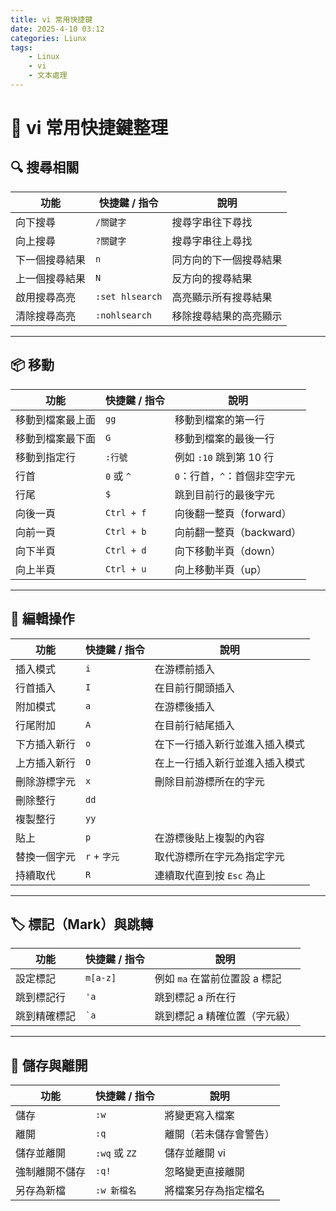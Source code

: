 ```yaml
---
title: vi 常用快捷鍵
date: 2025-4-10 03:12
categories: Liunx
tags:
    - Linux
    - vi
    - 文本處理
---
```


# 📜 vi 常用快捷鍵整理

## 🔍 搜尋相關

| 功能             | 快捷鍵 / 指令      | 說明                         |
|------------------|--------------------|------------------------------|
| 向下搜尋         | `/關鍵字`          | 搜尋字串往下尋找              |
| 向上搜尋         | `?關鍵字`          | 搜尋字串往上尋找              |
| 下一個搜尋結果   | `n`                | 同方向的下一個搜尋結果        |
| 上一個搜尋結果   | `N`                | 反方向的搜尋結果              |
| 啟用搜尋高亮     | `:set hlsearch`    | 高亮顯示所有搜尋結果          |
| 清除搜尋高亮     | `:nohlsearch`      | 移除搜尋結果的高亮顯示        |

---

## 📦 移動

| 功能             | 快捷鍵 / 指令      | 說明                          |
|------------------|--------------------|-------------------------------|
| 移動到檔案最上面 | `gg`               | 移動到檔案的第一行            |
| 移動到檔案最下面 | `G`                | 移動到檔案的最後一行          |
| 移動到指定行     | `:行號`            | 例如 `:10` 跳到第 10 行        |
| 行首             | `0` 或 `^`         | `0`：行首，`^`：首個非空字元   |
| 行尾             | `$`                | 跳到目前行的最後字元           |
| 向後一頁         | `Ctrl + f`         | 向後翻一整頁（forward）        |
| 向前一頁         | `Ctrl + b`         | 向前翻一整頁（backward）       |
| 向下半頁         | `Ctrl + d`         | 向下移動半頁（down）           |
| 向上半頁         | `Ctrl + u`         | 向上移動半頁（up）             |

---

## 📝 編輯操作

| 功能             | 快捷鍵 / 指令      | 說明                             |
|------------------|--------------------|----------------------------------|
| 插入模式         | `i`                | 在游標前插入                      |
| 行首插入         | `I`                | 在目前行開頭插入                  |
| 附加模式         | `a`                | 在游標後插入                      |
| 行尾附加         | `A`                | 在目前行結尾插入                  |
| 下方插入新行     | `o`                | 在下一行插入新行並進入插入模式    |
| 上方插入新行     | `O`                | 在上一行插入新行並進入插入模式    |
| 刪除游標字元     | `x`                | 刪除目前游標所在的字元            |
| 刪除整行         | `dd`               |                                   |
| 複製整行         | `yy`               |                                   |
| 貼上             | `p`                | 在游標後貼上複製的內容            |
| 替換一個字元     | `r` + `字元`       | 取代游標所在字元為指定字元        |
| 持續取代         | `R`                | 連續取代直到按 `Esc` 為止         |

---

## 🏷️ 標記（Mark）與跳轉

| 功能             | 快捷鍵 / 指令      | 說明                             |
|------------------|--------------------|----------------------------------|
| 設定標記         | `m[a-z]`           | 例如 `ma` 在當前位置設 a 標記     |
| 跳到標記行       | `'a`               | 跳到標記 a 所在行                 |
| 跳到精確標記     | `` `a ``           | 跳到標記 a 精確位置（字元級）     |

---

## 💾 儲存與離開

| 功能             | 快捷鍵 / 指令      | 說明                             |
|------------------|--------------------|----------------------------------|
| 儲存             | `:w`               | 將變更寫入檔案                   |
| 離開             | `:q`               | 離開（若未儲存會警告）           |
| 儲存並離開       | `:wq` 或 `ZZ`      | 儲存並離開 vi                     |
| 強制離開不儲存   | `:q!`              | 忽略變更直接離開                 |
| 另存為新檔       | `:w 新檔名`        | 將檔案另存為指定檔名             |